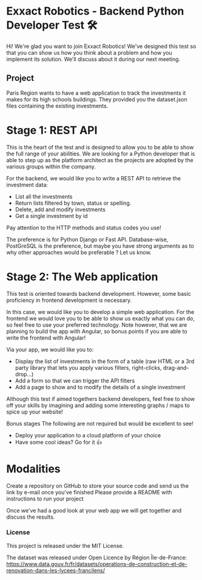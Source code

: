 
# Exxact Robotics - Backend Python Developer Test 🛠
Hi! We're glad you want to join Exxact Robotics! We've designed this test so that you can show us how you think about a problem and how you implement its solution. We'll discuss about it during our next meeting.

## Project
Paris Region wants to have a web application to track the investments it makes for its high schools buildings. They provided you the dataset.json files containing the existing investments.

# Stage 1: REST API

This is the heart of the test and is designed to allow you to be able to show the full range of your abilities.
We are looking for a Python developer that is able to step up as the platform architect as the projects are adopted by the various groups within the company.

For the backend, we would like you to write a REST API to retrieve the investment data:

 - List all the investments
 - Return lists filtered by town, status or spelling.
 - Delete, add and modify investments
 - Get a single investment by id

Pay attention to the HTTP methods and status codes you use!

The preference is for Python Django or Fast API. Database-wise, PostGreSQL is the preference, but maybe you have strong arguments as to why other approaches would be preferable ? Let us know.

# Stage 2: The Web application

This test is oriented towards backend development. However, some basic proficiency in frontend development is necessary.

In this case, we would like you to develop a simple web application. For the frontend we would love you to be able to show us exactly what you can do, so feel free to use your preferred technology. Note however, that we are planning to build the app with Angular, so bonus points if you are able to write the frontend with Angular!

Via your app, we would like you to:

 - Display the list of investments in the form of a table (raw HTML or a 3rd party library that lets you apply various filters, right-clicks, drag-and-drop...)
 - Add a form so that we can trigger the API filters
 - Add a page to show and to modify the details of a single investment

Although this test if aimed togethers backend developers, feel free to show off your skills by imagining and adding some interesting graphs / maps to spice up your website!

Bonus stages
The following are not required but would be excellent to see!

 - Deploy your application to a cloud platform of your choice
 - Have some cool ideas? Go for it 👍

# Modalities
Create a repository on GitHub to store your source code and send us the link by e-mail once you've finished
Please provide a README with instructions to run your project

Once we've had a good look at your web app we will get together and discuss the results.

### License
This project is released under the MIT License.

The dataset was released under Open Licence by Région Île-de-France: https://www.data.gouv.fr/fr/datasets/operations-de-construction-et-de-renovation-dans-les-lycees-francilens/
